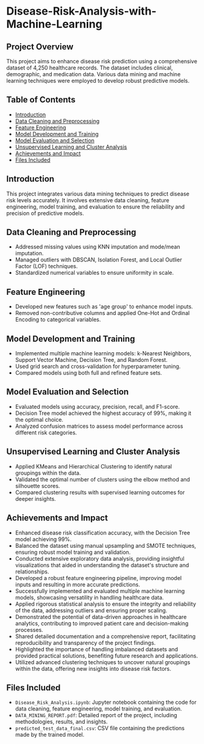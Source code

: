 # Disease-Risk-Analysis-with-Machine-Learning

## Project Overview
This project aims to enhance disease risk prediction using a comprehensive dataset of 4,250 healthcare records. The dataset includes clinical, demographic, and medication data. Various data mining and machine learning techniques were employed to develop robust predictive models.

## Table of Contents
- [Introduction](#introduction)
- [Data Cleaning and Preprocessing](#data-cleaning-and-preprocessing)
- [Feature Engineering](#feature-engineering)
- [Model Development and Training](#model-development-and-training)
- [Model Evaluation and Selection](#model-evaluation-and-selection)
- [Unsupervised Learning and Cluster Analysis](#unsupervised-learning-and-cluster-analysis)
- [Achievements and Impact](#achievements-and-impact)
- [Files Included](#files-included)


## Introduction
This project integrates various data mining techniques to predict disease risk levels accurately. It involves extensive data cleaning, feature engineering, model training, and evaluation to ensure the reliability and precision of predictive models.

## Data Cleaning and Preprocessing
- Addressed missing values using KNN imputation and mode/mean imputation.
- Managed outliers with DBSCAN, Isolation Forest, and Local Outlier Factor (LOF) techniques.
- Standardized numerical variables to ensure uniformity in scale.

## Feature Engineering
- Developed new features such as 'age group' to enhance model inputs.
- Removed non-contributive columns and applied One-Hot and Ordinal Encoding to categorical variables.

## Model Development and Training
- Implemented multiple machine learning models: k-Nearest Neighbors, Support Vector Machine, Decision Tree, and Random Forest.
- Used grid search and cross-validation for hyperparameter tuning.
- Compared models using both full and refined feature sets.

## Model Evaluation and Selection
- Evaluated models using accuracy, precision, recall, and F1-score.
- Decision Tree model achieved the highest accuracy of 99%, making it the optimal choice.
- Analyzed confusion matrices to assess model performance across different risk categories.

## Unsupervised Learning and Cluster Analysis
- Applied KMeans and Hierarchical Clustering to identify natural groupings within the data.
- Validated the optimal number of clusters using the elbow method and silhouette scores.
- Compared clustering results with supervised learning outcomes for deeper insights.

## Achievements and Impact
- Enhanced disease risk classification accuracy, with the Decision Tree model achieving 99%.
- Balanced the dataset using manual upsampling and SMOTE techniques, ensuring robust model training and validation.
- Conducted extensive exploratory data analysis, providing insightful visualizations that aided in understanding the dataset's structure and relationships.
- Developed a robust feature engineering pipeline, improving model inputs and resulting in more accurate predictions.
- Successfully implemented and evaluated multiple machine learning models, showcasing versatility in handling healthcare data.
- Applied rigorous statistical analysis to ensure the integrity and reliability of the data, addressing outliers and ensuring proper scaling.
- Demonstrated the potential of data-driven approaches in healthcare analytics, contributing to improved patient care and decision-making processes.
- Shared detailed documentation and a comprehensive report, facilitating reproducibility and transparency of the project findings.
- Highlighted the importance of handling imbalanced datasets and provided practical solutions, benefiting future research and applications.
- Utilized advanced clustering techniques to uncover natural groupings within the data, offering new insights into disease risk factors.

## Files Included
- `Disease_Risk_Analysis.ipynb`: Jupyter notebook containing the code for data cleaning, feature engineering, model training, and evaluation.
- `DATA_MINING_REPORT.pdf`: Detailed report of the project, including methodologies, results, and insights.
- `predicted_test_data_final.csv`: CSV file containing the predictions made by the trained model.
